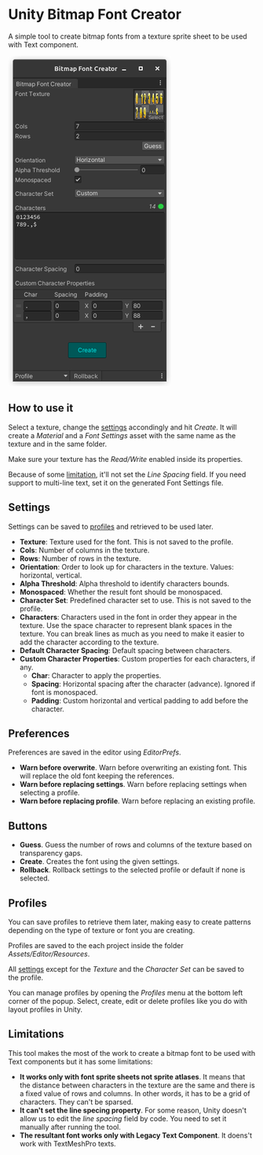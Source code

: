 # Unity Bitmap Font Creator

A simple tool to create bitmap fonts from a texture sprite sheet to be used with Text component.

![Screenshot](./Documentation/screenshot-01.png)

## How to use it

Select a texture, change the [settings](#settings) accondingly and hit _Create_. It will create a _Material_ and a _Font Settings_ asset with the same name as the texture and in the same folder.

Make sure your texture has the _Read/Write_ enabled inside its properties.

Because of some [limitation](#limitations), it'll not set the _Line Spacing_ field. If you need support to multi-line text, set it on the generated Font Settings file.

## Settings

Settings can be saved to [profiles](#profiles) and retrieved to be used later.

-  **Texture**: Texture used for the font. This is not saved to the profile.
-  **Cols**: Number of columns in the texture.
-  **Rows**: Number of rows in the texture.
-  **Orientation**: Order to look up for characters in the texture. Values: horizontal, vertical.
-  **Alpha Threshold**: Alpha threshold to identify characters bounds.
-  **Monospaced**: Whether the result font should be monospaced.
-  **Character Set**: Predefined character set to use. This is not saved to the profile.
-  **Characters**: Characters used in the font in order they appear in the texture. Use the space character to represent blank spaces in the texture. You can break lines as much as you need to make it easier to add the character according to the texture.
-  **Default Character Spacing**: Default spacing between characters.
-  **Custom Character Properties**: Custom properties for each characters, if any.
   -  **Char**: Character to apply the properties.
   -  **Spacing**: Horizontal spacing after the character (advance). Ignored if font is monospaced.
   -  **Padding**: Custom horizontal and vertical padding to add before the character.

## Preferences

Preferences are saved in the editor using _EditorPrefs_.

-  **Warn before overwrite**. Warn before overwriting an existing font. This will replace the old font keeping the references.
-  **Warn before replacing settings**. Warn before replacing settings when selecting a profile.
-  **Warn before replacing profile**. Warn before replacing an existing profile.

## Buttons

-  **Guess**. Guess the number of rows and columns of the texture based on transparency gaps.
-  **Create**. Creates the font using the given settings.
-  **Rollback**. Rollback settings to the selected profile or default if none is selected.

## Profiles

You can save profiles to retrieve them later, making easy to create patterns depending on the type of texture or font you are creating.

Profiles are saved to the each project inside the folder _Assets/Editor/Resources_.

All [settings](#settings) except for the _Texture_ and the _Character Set_ can be saved to the profile.

You can manage profiles by opening the _Profiles_ menu at the bottom left corner of the popup. Select, create, edit or delete profiles like you do with layout profiles in Unity.

## Limitations

This tool makes the most of the work to create a bitmap font to be used with Text components but it has some limitations:

-  **It works only with font sprite sheets not sprite atlases**. It means that the distance between characters in the texture are the same and there is a fixed value of rows and columns. In other words, it has to be a grid of characters. They can't be sparsed.
-  **It can't set the line specing property**. For some reason, Unity doesn't allow us to edit the _line spacing_ field by code. You need to set it manually after running the tool.
-  **The resultant font works only with Legacy Text Component**. It doens't work with TextMeshPro texts.
